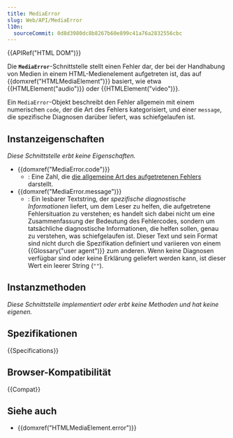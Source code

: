 ```yaml
---
title: MediaError
slug: Web/API/MediaError
l10n:
  sourceCommit: 0d8d3980dc8b8267b60e899c41a76a2832556cbc
---
```


{{APIRef("HTML DOM")}}

Die **`MediaError`**-Schnittstelle stellt einen Fehler dar, der bei der Handhabung von Medien in einem HTML-Medienelement aufgetreten ist, das auf {{domxref("HTMLMediaElement")}} basiert, wie etwa {{HTMLElement("audio")}} oder {{HTMLElement("video")}}.

Ein `MediaError`-Objekt beschreibt den Fehler allgemein mit einem numerischen `code`, der die Art des Fehlers kategorisiert, und einer `message`, die spezifische Diagnosen darüber liefert, was schiefgelaufen ist.

## Instanzeigenschaften

_Diese Schnittstelle erbt keine Eigenschaften._

- {{domxref("MediaError.code")}}
  - : Eine Zahl, die [die allgemeine Art des aufgetretenen Fehlers](/de/docs/Web/API/MediaError/code#media_error_code_constants) darstellt.
- {{domxref("MediaError.message")}}
  - : Ein lesbarer Textstring, der _spezifische diagnostische Informationen_ liefert, um dem Leser zu helfen, die aufgetretene Fehlersituation zu verstehen; es handelt sich dabei nicht um eine Zusammenfassung der Bedeutung des Fehlercodes, sondern um tatsächliche diagnostische Informationen, die helfen sollen, genau zu verstehen, was schiefgelaufen ist. Dieser Text und sein Format sind nicht durch die Spezifikation definiert und variieren von einem {{Glossary("user agent")}} zum anderen. Wenn keine Diagnosen verfügbar sind oder keine Erklärung geliefert werden kann, ist dieser Wert ein leerer String (`""`).

## Instanzmethoden

_Diese Schnittstelle implementiert oder erbt keine Methoden und hat keine eigenen._

## Spezifikationen

{{Specifications}}

## Browser-Kompatibilität

{{Compat}}

## Siehe auch

- {{domxref("HTMLMediaElement.error")}}
